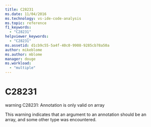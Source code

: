 ```yaml
---
title: C28231
ms.date: 11/04/2016
ms.technology: vs-ide-code-analysis
ms.topic: reference
f1_keywords:
  - "C28231"
helpviewer_keywords:
  - "C28231"
ms.assetid: d1cb9c55-5a4f-40c0-9908-9285cb78a50a
author: mikeblome
ms.author: mblome
manager: douge
ms.workload:
  - "multiple"
---
```

# C28231
warning C28231: Annotation is only valid on array

 This warning indicates that an argument to an annotation should be an array, and some other type was encountered.